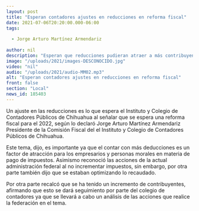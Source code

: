 ```yaml
---
layout: post
title: "Esperan contadores ajustes en reducciones en reforma fiscal"
date: 2021-07-06T20:20:00.000-06:00
tags:
  
  - Jorge Arturo Martínez Armendariz
  
author: nil
description: "Esperan que reducciones pudieran atraer a más contribuyentes."
image: "/uploads/2021/images-DESCONOCIDO.jpg"
video: "nil"
audio: "/uploads/2021/audio-MM02.mp3"
alt: "Esperan contadores ajustes en reducciones en reforma fiscal"
front: false
section: "Local"
news_id: 185403
---
```


Un ajuste en las reducciones es lo que espera el Instituto y Colegio de Contadores Públicos de Chihuahua al señalar que se espera una reforma fiscal para el 2022, según lo declaró Jorge Arturo Martínez Armendariz  Presidente de la Comisión Fiscal del el Instituto y Colegio de Contadores Públicos de Chihuahua.

Este tema, dijo, es importante ya que el contar con más deducciones es un factor de atracción para los empresarios y personas morales en materia de pago de impuestos. Asimismo reconoció las acciones de la actual administración federal al no incrementar impuestos, sin embargo, por otra parte también dijo que se estaban optimizando lo recaudado.

Por otra parte recalcó que se ha tenido un incremento de contribuyentes, afirmando que esto se dará seguimiento por parte del colegio de contadores ya que se llevará a cabo un análisis de las acciones que realice la federación en el tema.

